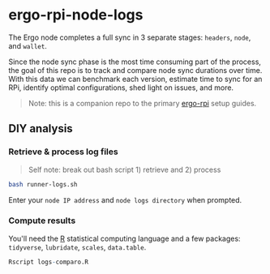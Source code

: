# ergo-rpi-node-logs

The Ergo node completes a full sync in 3 separate stages: `headers`, `node`, and `wallet`.

Since the node sync phase is the most time consuming part of the process, the goal of this repo is to track and compare node sync durations over time. With this data we can benchmark each version, estimate time to sync for an RPi, identify optimal configurations, shed light on issues, and more. 

> Note: this is a companion repo to the primary [ergo-rpi](https://github.com/Eeysirhc/ergo-rpi) setup guides.

## DIY analysis

### Retrieve & process log files

> Self note: break out bash script 1) retrieve and 2) process

```bash
bash runner-logs.sh 
```

Enter your `node IP address` and `node logs directory` when prompted.

### Compute results

You'll need the [R](https://www.r-project.org/) statistical computing language and a few packages: `tidyverse`, `lubridate`, `scales`, `data.table`.

```r
Rscript logs-comparo.R 
```


